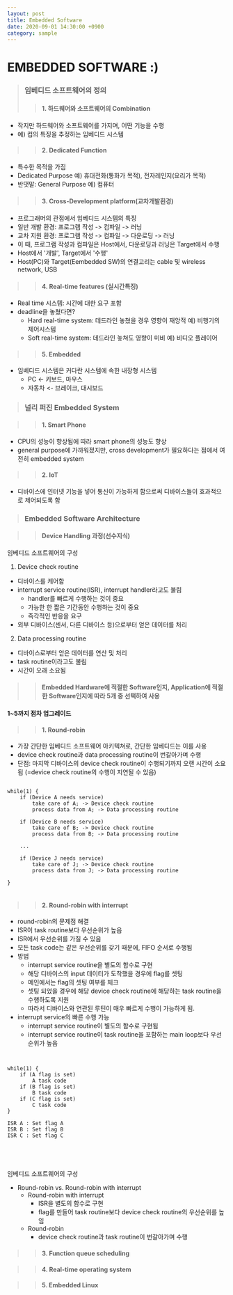```yaml
---
layout: post
title: Embedded Software
date: 2020-09-01 14:30:00 +0900
category: sample
---
```


# EMBEDDED SOFTWARE :)

> ### 임베디드 소프트웨어의 정의
> > #### 1. 하드웨어와 소프트웨어의 Combination
* 작지만 하드웨어와 소프트웨어를 가지며, 어떤 기능을 수행
* 예) 컵의 특징을 추정하는 임베디드 시스템


> > #### 2. Dedicated Function
* 특수한 목적을 가짐
* Dedicated Purpose 예) 휴대전화(통화가 목적), 전자레인지(요리가 목적)
* 반댓말: General Purpose 예) 컴퓨터

> > #### 3. Cross-Development platform(교차개발횐경)
* 프로그래머의 관점에서 임베디드 시스템의 특징
* 일반 개발 환경: 프로그램 작성 -> 컴파일 -> 러닝
* 교차 지원 환경: 프로그램 작성 -> 컴파일 -> 다운로딩 -> 러닝
* 이 때, 프로그램 작성과 컴파일은 Host에서, 다운로딩과 러닝은 Target에서 수행
* Host에서 '개발', Target에서 '수행'
* Host(PC)와 Target(Eembedded SW)의 연결고리는 cable 및 wireless network, USB

> > #### 4. Real-time features (실시간특징)
* Real time 시스템: 시간에 대한 요구 포함
* deadline을 놓쳤다면?
  * Hard real-time system: 데드라인 놓쳤을 경우 영향이 재앙적 예) 비행기의 제어시스템
  * Soft real-time system: 데드라인 놓쳐도 영향이 미비 예) 비디오 플레이어

> > #### 5. Embedded
* 임베디드 시스템은 커다란 시스템에 속한 내장형 시스템
  * PC <- 키보드, 마우스
  * 자동차 <- 브레이크, 대시보드


> ### 널리 퍼진 Embedded System

> > #### 1. Smart Phone
* CPU의 성능이 향상됨에 따라 smart phone의 성능도 향상
* general purpose에 가까워졌지만, cross development가 필요하다는 점에서 여전히 embedded system

> > #### 2. IoT
* 디바이스에 인터넷 기능을 넣어 통신이 가능하게 함으로써 디바이스들이 효과적으로 제어되도록 함


> ### Embedded Software Architecture

> > #### Device Handling 과정(선수지식)

임베디드 소프트웨어의 구성

1. Device check routine
* 디바이스를 케어함
* interrupt service routine(ISR), interrupt handler라고도 불림
  * handler를 빠르게 수행하는 것이 중요
  * 가능한 한 짧은 기간동안 수행하는 것이 중요
  * 즉각적인 반응을 요구
* 외부 디바이스(센서, 다른 디바이스 등)으로부터 얻은 데이터를 처리

2. Data processing routine
* 디바이스로부터 얻은 데이터를 연산 및 처리
* task routine이라고도 불림
* 시간이 오래 소요됨


> > #### Embedded Hardware에 적절한 Software인지, Application에 적절한 Software인지에 따라 5개 중 선택하여 사용

#### 1~5까지 점차 업그레이드

> > #### 1. Round-robin
* 가장 간단한 임베디드 소프트웨어 아키텍쳐로, 간단한 임베디드는 이를 사용
* device check routine과 data processing routine이 번갈아가며 수행
* 단점: 마지막 디바이스의 device check routine이 수행되기까지 오랜 시간이 소요됨 (=device check routine의 수행이 지연될 수 있음)

<pre>
<code>
while(1) {
    if (Device A needs service)
        take care of A; -> Device check routine
        process data from A; -> Data processing routine

    if (Device B needs service)
        take care of B; -> Device check routine
        process data from B; -> Data processing routine
    
    ...

    if (Device J needs service)
        take care of J; -> Device check routine
        process data from J; -> Data processing routine
    
}
</code>
</pre>


> > #### 2. Round-robin with interrupt
* round-robin의 문제점 해결
* ISR이 task routine보다 우선순위가 높음
* ISR에서 우선순위를 가질 수 있음
* 모든 task code는 같은 우선순위를 갖기 때문에, FIFO 순서로 수행됨
* 방법
  * interrupt service routine을 별도의 함수로 구현
  * 해당 디바이스의 input 데이터가 도착했을 경우에 flag를 셋팅
  * 메인에서는 flag의 셋팅 여부를 체크
  * 셋팅 되었을 경우에 해당 device check routine에 해당하는 task routine을 수행하도록 지원
  * 따라서 디바이스와 연관된 루틴이 매우 빠르게 수행이 가능하게 됨.
* interrupt service의 빠른 수행 가능
  * interrupt service routine이 별도의 함수로 구현됨
  * interrupt service routine이 task routine을 포함하는 main loop보다 우선순위가 높음

<pre>
<code>

while(1) {
    if (A flag is set)
        A task code
    if (B flag is set)
        B task code
    if (C flag is set)
        C task code
}

ISR A : Set flag A
ISR B : Set flag B
ISR C : Set flag C

</pre>
</code>

임베디드 소프트웨어의 구성

* Round-robin vs. Round-robin with interrupt
  * Round-robin with interrupt
    * ISR을 별도의 함수로 구현
    * flag를 만들어 task routine보다 device check routine의 우선순위를 높임
  * Round-robin
    * device check routine과 task routine이 번갈아가며 수행


> > #### 3. Function queue scheduling


> > #### 4. Real-time operating system



> > #### 5. Embedded Linux